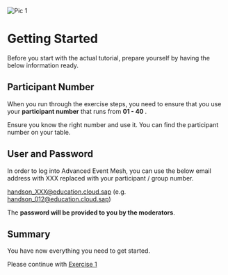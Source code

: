 ![Pic 1](../../images/ex0-1.png)

# Getting Started

Before you start with the actual tutorial, prepare yourself by having the below information ready.

## Participant Number

When you run through the exercise steps, you need to ensure that you use your <b>participant number</b> that runs from <b> 01 - 40 </b>.

Ensure you know the right number and use it. You can find the participant number on your table.

## User and Password

In order to log into Advanced Event Mesh, you can use the below email address with XXX replaced with your participant / group number.

handson_XXX@education.cloud.sap (e.g. handson_012@education.cloud.sap)

The <b>password will be provided to you by the moderators</b>.
  
## Summary

You have now everything you need to get started.

Please continue with [Exercise 1](../ex1/README.md)

